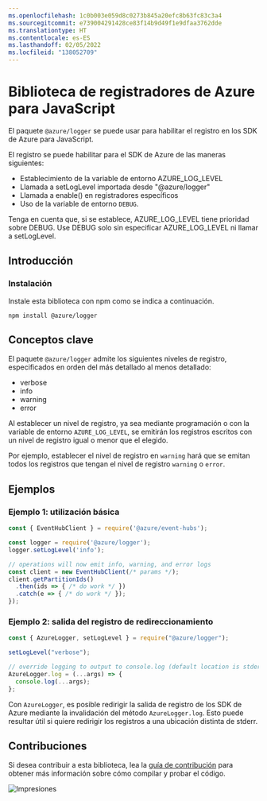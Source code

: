 ```yaml
---
ms.openlocfilehash: 1c0b003e059d8c0273b845a20efc8b63fc83c3a4
ms.sourcegitcommit: e739004291428ce83f14b9d49f1e9dfaa3762dde
ms.translationtype: HT
ms.contentlocale: es-ES
ms.lasthandoff: 02/05/2022
ms.locfileid: "138052709"
---
```

# <a name="azure-logger-library-for-javascript"></a>Biblioteca de registradores de Azure para JavaScript

El paquete `@azure/logger` se puede usar para habilitar el registro en los SDK de Azure para JavaScript.

El registro se puede habilitar para el SDK de Azure de las maneras siguientes:

- Establecimiento de la variable de entorno AZURE_LOG_LEVEL
- Llamada a setLogLevel importada desde "@azure/logger"
- Llamada a enable() en registradores específicos
- Uso de la variable de entorno `DEBUG`.

Tenga en cuenta que, si se establece, AZURE_LOG_LEVEL tiene prioridad sobre DEBUG. Use DEBUG solo sin especificar AZURE_LOG_LEVEL ni llamar a setLogLevel.

## <a name="getting-started"></a>Introducción

### <a name="installation"></a>Instalación

Instale esta biblioteca con npm como se indica a continuación.

```
npm install @azure/logger
```

## <a name="key-concepts"></a>Conceptos clave

El paquete `@azure/logger` admite los siguientes niveles de registro, especificados en orden del más detallado al menos detallado:

- verbose
- info
- warning
- error

Al establecer un nivel de registro, ya sea mediante programación o con la variable de entorno `AZURE_LOG_LEVEL`, se emitirán los registros escritos con un nivel de registro igual o menor que el elegido.

Por ejemplo, establecer el nivel de registro en `warning` hará que se emitan todos los registros que tengan el nivel de registro `warning` o `error`.

## <a name="examples"></a>Ejemplos

### <a name="example-1---basic-usage"></a>Ejemplo 1: utilización básica

```js
const { EventHubClient } = require('@azure/event-hubs');

const logger = require('@azure/logger');
logger.setLogLevel('info');

// operations will now emit info, warning, and error logs
const client = new EventHubClient(/* params */);
client.getPartitionIds()
  .then(ids => { /* do work */ })
  .catch(e => { /* do work */ });
});
```

### <a name="example-2---redirect-log-output"></a>Ejemplo 2: salida del registro de redireccionamiento

```js
const { AzureLogger, setLogLevel } = require("@azure/logger");

setLogLevel("verbose");

// override logging to output to console.log (default location is stderr)
AzureLogger.log = (...args) => {
  console.log(...args);
};
```

Con `AzureLogger`, es posible redirigir la salida de registro de los SDK de Azure mediante la invalidación del método `AzureLogger.log`. Esto puede resultar útil si quiere redirigir los registros a una ubicación distinta de stderr.

## <a name="contributing"></a>Contribuciones

Si desea contribuir a esta biblioteca, lea la [guía de contribución](https://github.com/Azure/azure-sdk-for-js/blob/master/CONTRIBUTING.md) para obtener más información sobre cómo compilar y probar el código.

![Impresiones](https://azure-sdk-impressions.azurewebsites.net/api/impressions/azure-sdk-for-js%2Fsdk%2Fcore%2Flogger%2FREADME.png)
